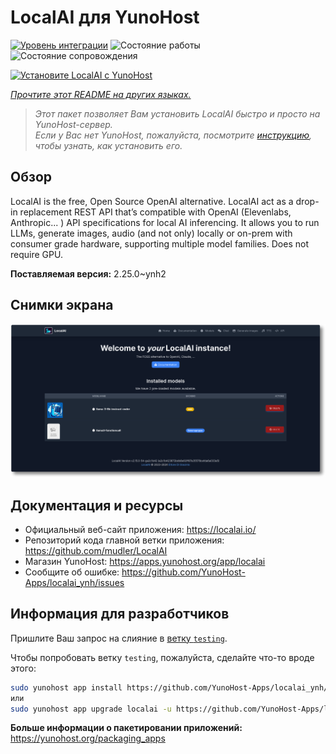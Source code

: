 <!--
Важно: этот README был автоматически сгенерирован <https://github.com/YunoHost/apps/tree/master/tools/readme_generator>
Он НЕ ДОЛЖЕН редактироваться вручную.
-->

# LocalAI для YunoHost

[![Уровень интеграции](https://apps.yunohost.org/badge/integration/localai)](https://ci-apps.yunohost.org/ci/apps/localai/)
![Состояние работы](https://apps.yunohost.org/badge/state/localai)
![Состояние сопровождения](https://apps.yunohost.org/badge/maintained/localai)

[![Установите LocalAI с YunoHost](https://install-app.yunohost.org/install-with-yunohost.svg)](https://install-app.yunohost.org/?app=localai)

*[Прочтите этот README на других языках.](./ALL_README.md)*

> *Этот пакет позволяет Вам установить LocalAI быстро и просто на YunoHost-сервер.*  
> *Если у Вас нет YunoHost, пожалуйста, посмотрите [инструкцию](https://yunohost.org/install), чтобы узнать, как установить его.*

## Обзор

LocalAI is the free, Open Source OpenAI alternative. LocalAI act as a drop-in replacement REST API that’s compatible with OpenAI (Elevenlabs, Anthropic... ) API specifications for local AI inferencing. It allows you to run LLMs, generate images, audio (and not only) locally or on-prem with consumer grade hardware, supporting multiple model families. Does not require GPU.


**Поставляемая версия:** 2.25.0~ynh2

## Снимки экрана

![Снимок экрана LocalAI](./doc/screenshots/331878853-20b5ccd2-8393-44f0-aaf6-87a23806381e.png)

## Документация и ресурсы

- Официальный веб-сайт приложения: <https://localai.io/>
- Репозиторий кода главной ветки приложения: <https://github.com/mudler/LocalAI>
- Магазин YunoHost: <https://apps.yunohost.org/app/localai>
- Сообщите об ошибке: <https://github.com/YunoHost-Apps/localai_ynh/issues>

## Информация для разработчиков

Пришлите Ваш запрос на слияние в [ветку `testing`](https://github.com/YunoHost-Apps/localai_ynh/tree/testing).

Чтобы попробовать ветку `testing`, пожалуйста, сделайте что-то вроде этого:

```bash
sudo yunohost app install https://github.com/YunoHost-Apps/localai_ynh/tree/testing --debug
или
sudo yunohost app upgrade localai -u https://github.com/YunoHost-Apps/localai_ynh/tree/testing --debug
```

**Больше информации о пакетировании приложений:** <https://yunohost.org/packaging_apps>
